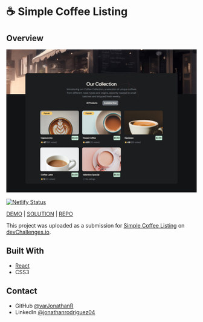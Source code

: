 # ☕ Simple Coffee Listing

## Overview

![Simple Coffee Listing Preview](https://github.com/varJonathanR/simple-coffee/blob/main/public/simple-coffee_preview.png)

[![Netlify Status](https://api.netlify.com/api/v1/badges/d55e9a11-205a-4ddb-a79a-e159aa7af865/deploy-status)](https://app.netlify.com/sites/simple-coffee-varjonathanr/deploys)

[DEMO](https://simple-coffee-varjonathanr.netlify.app/) | [SOLUTION](https://devchallenges.io/solution/3731) | [REPO](https://github.com/varJonathanR/simple-coffee)

This project was uploaded as a submission for [Simple Coffee Listing](https://devchallenges.io/challenge/37) on [devChallenges.io](https://devchallenges.io/).

## Built With

- [React](https://es.react.dev/)
- CSS3

## Contact

- GitHub [@varJonathanR](https://github.com/varJonathanR)
- LinkedIn [@jonathanrodriguez04](https://www.linkedin.com/in/jonathanrodriguez04)
